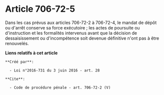 # Article 706-72-5

Dans les cas prévus aux articles 706-72-2 à 706-72-4, le mandat de dépôt ou d'arrêt conserve sa force exécutoire ; les actes
de poursuite ou d'instruction et les formalités intervenus avant que la décision de dessaisissement ou d'incompétence soit
devenue définitive n'ont pas à être renouvelés.

**Liens relatifs à cet article**

	**Créé par**:

	  - Loi n°2016-731 du 3 juin 2016 - art. 28

	**Cite**:

	  - Code de procédure pénale - art. 706-72-2 (V)
